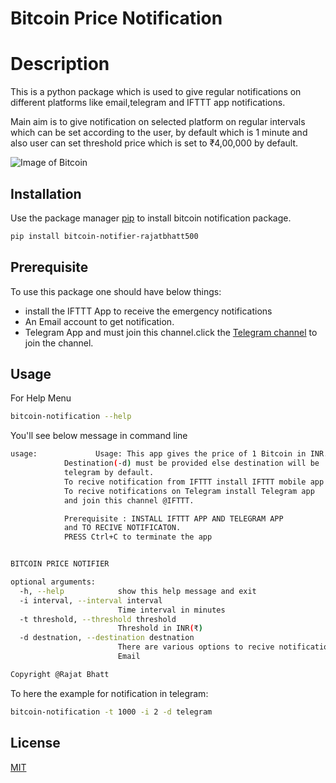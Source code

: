 # Bitcoin Price Notification

# Description

This is a python package which is used to give regular notifications on different platforms like  email,telegram and IFTTT app notifications. 

Main aim is to give notification on selected platform on regular intervals which can be set according to the user, by default which is 1 minute and also user can set threshold price which is set to ₹4,00,000 by default.


![Image of Bitcoin](https://cdn.pixabay.com/photo/2016/11/10/05/09/bitcoin-1813503_960_720.jpg)

## Installation

Use the package manager [pip](https://pip.pypa.io/en/stable/) to install bitcoin notification package.

```bash
pip install bitcoin-notifier-rajatbhatt500
```

## Prerequisite
To use this package one should have below things:

* install the IFTTT App to receive the emergency notifications
* An Email account to get notification.
* Telegram App and must join this channel.click the [Telegram channel](https://t.me/bitcoin_notificationrajat) to join the channel.

## Usage
For Help Menu

```bash
bitcoin-notification --help
```

You'll see below message in command line
```bash
usage:             Usage: This app gives the price of 1 Bitcoin in INR.
            Destination(-d) must be provided else destination will be
            telegram by default.
            To recive notification from IFTTT install IFTTT mobile app.
            To recive notifications on Telegram install Telegram app
            and join this channel @IFTTT.

            Prerequisite : INSTALL IFTTT APP AND TELEGRAM APP
            and TO RECIVE NOTIFICATON.
            PRESS Ctrl+C to terminate the app


BITCOIN PRICE NOTIFIER

optional arguments:
  -h, --help            show this help message and exit
  -i interval, --interval interval
                        Time interval in minutes
  -t threshold, --threshold threshold
                        Threshold in INR(₹)
  -d destnation, --destination destnation
                        There are various options to recive notificationsfrom us (1)IFTTT app (2) Telegram app (3)
                        Email

Copyright @Rajat Bhatt
```
To here the example for notification in telegram:
```bash
bitcoin-notification -t 1000 -i 2 -d telegram
```

## License
[MIT](https://choosealicense.com/licenses/mit/)